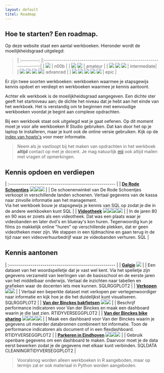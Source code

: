 ```yaml
---
layout: default
titel: Roadmap
---
```


## Hoe te starten? Een roadmap.

Op deze website staat een aantal werkboeken. Hieronder wordt de moeilijkheidsgraad uitgelegd:

> | :---------: |:---------------------------------------------------------------------:|
> | <span> <img class="inline-icon fg-red" src="./assets/svg/star.svg" /></span> | n00b |
> | <span> <img class="inline-icon fg-red" src="./assets/svg/star.svg" /> <img class="inline-icon fg-red" src="./assets/svg/star.svg" /></span> | amateur |
> | <span> <img class="inline-icon fg-red" src="./assets/svg/star.svg" /> <img class="inline-icon fg-red" src="./assets/svg/star.svg" /> <img class="inline-icon fg-red" src="./assets/svg/star.svg" /> </span> | intermediate|
> | <span> <img class="inline-icon fg-red" src="./assets/svg/star.svg" /> <img class="inline-icon fg-red" src="./assets/svg/star.svg" /> <img class="inline-icon fg-red" src="./assets/svg/star.svg" /> <img class="inline-icon fg-red" src="./assets/svg/star.svg" /></span>| advanced |
> | <span> <img class="inline-icon fg-red" src="./assets/svg/star.svg" /> <img class="inline-icon fg-red" src="./assets/svg/star.svg" /> <img class="inline-icon fg-red" src="./assets/svg/star.svg" /> <img class="inline-icon fg-red" src="./assets/svg/star.svg" /> <img class="inline-icon fg-red" src="./assets/svg/star.svg" /></span> | epic |


Er zijn twee soorten werkboeken: werkboeken waarmee je stapsgewijs kennis opdoet en verdiept en werkboeken waarmee je kennis aantoont.

Achter elk werkboek is de moeilijkheidsgraad aangegeven. Een dichte ster geeft het startniveau aan; de dichte het niveau dat je hebt aan het einde van het werkboek. Het is verstandig om te beginnen met eenvoudige werkboeken voordat je begint aan complexe opdrachten.

Bij een werkboek staat ook uitgelegd wat je gaat oefenen. Op dit moment moet je voor alle werkboeken R Studio gebruiken. Dat kan door het op je laptop te installeren, maar je kunt ook de online versie gebruiken. Kijk op de [index van howto's](howto.md) voor meer informatie.

> Neem als je vastloopt bij het maken van opdrachten in het werkboek **altijd** contact op met je docent. Je mag natuurlijk [mij](mailto:k.velthuijs@fontys.nl) ook altijd mailen met vragen of opmerkingen. 

## Kennis opdoen en verdiepen

| :------------------------------------------------------ |
| [**De Rode Schoentjes**](/oefening/de-rode-schoentjes.md) <span> <img class="inline-icon fg-red" src="./assets/svg/star.svg" /><img class="inline-icon fg-red" src="./assets/svg/star-open.svg" /><img class="inline-icon fg-red" src="./assets/svg/star-open.svg" /> </span> |
| De schoenenwinkel van De Rode Schoentjes verkoopt in verschillende landen schoenen. Vertaal gegevens van de kassa naar zinvolle informatie aan het management.<br> Via het werkboek bouw je stapsgewijs je kennis van SQL op zodat je die in de andere werkboeken kunt  <span class="pills"><span class="pill bg-blue">SQL</span></span> |
| [**Videotheek**](/oefening/videotheek.md) <span> <img class="inline-icon fg-red" src="./assets/svg/star.svg" /><img class="inline-icon fg-red" src="./assets/svg/star-open.svg" /><img class="inline-icon fg-red" src="./assets/svg/star-open.svg" /><img class="inline-icon fg-red" src="./assets/svg/star-open.svg" /></span> |
| In de jaren 80 en 90 was er zoiets als een videotheek. Dat was een plaats waar je videobanden en later dvd's en blueray's kon huren. Tegenwoordig kun je films zo makkelijk online "huren" op verschillende plekken, dat er geen videotheken meer zijn. We stappen in een tijdmachine en gaan terug in de tijd naar een videoverhuurbedrijf waar ze videobanden verhuren. <span class="pills"><span class="pill bg-blue">SQL</span></span> |

## Kennis aantonen

| :------------------------------------------------------ |
| [**Galgje**](/oefening/galgje.md) <span><img class="inline-icon fg-red" src="./assets/svg/star.svg" /></span> |
| Een dataset van het woordspelletje dat je vast wel kent. Via het spelletje zijn gegevens verzameld van leerlingen van de basisschool en de eerste jaren van het middelbaar onderwijs. Vertaal de inzichten naar tabellen en grafieken waar de docenten iets mee kunnen. <span class="pills"><span class="pill bg-blue">SQL</span><span class="pill bg-green">R</span><span class="pill bg-green">GGPLOT2</span></span> |
| [**Verkopen**](/oefening/verkopen-visualiseren.md) <span><img class="inline-icon fg-red" src="./assets/svg/star.svg" /><img class="inline-icon fg-red" src="./assets/svg/star.svg" /></span> |
| Vertaal een beperkte dataset met verkopen per vertegenwoordiger naar informatie en kijk hoe je die het duidelijkst kunt visualiseren. <span class="pills"><span class="pill bg-blue">SQL</span><span class="pill bg-green">R</span><span class="pill bg-green">GGPLOT2</span></span> |
| [**Van der Binckes bakfietsen**](/oefening/vanderbinckes.md) <span><img class="inline-icon fg-red" src="./assets/svg/star.svg" /><img class="inline-icon fg-red" src="./assets/svg/star.svg" /></span> |
| Beschrijf performance indicatoren voor Van der Binckes en maak een dashboard waarin je die laat zien. <span class="pills"><span class="pill bg-green">R</span><span class="pill bg-green">TIDYVERSE</span><span class="pill bg-green">GGPLOT2</span></span> |
| [**Van der Binckes bike sharing**](/oefening/vanderbinckes-bikesharing.md) <span><img class="inline-icon fg-red" src="./assets/svg/star.svg" /><img class="inline-icon fg-red" src="./assets/svg/star.svg" /><img class="inline-icon fg-red" src="./assets/svg/star.svg" /><img class="inline-icon fg-red" src="./assets/svg/star.svg" /></span> |
| Maak een dashboard voor Van der Binckes waarin je gegevens uit meerder databronnen combineert tot informatie. Toon de performance indicatoren als document of in een flexdashboard. <span class="pills"><span class="pill bg-green">R</span><span class="pill bg-green">TIDYVERSE</span><span class="pill bg-green">GGPLOT2</span></span> |
| [**Parkeren in Eindhoven**](/oefening/parkeren-in-eindhoven.md) <span><img class="inline-icon fg-red" src="./assets/svg/star.svg" /><img class="inline-icon fg-red" src="./assets/svg/star.svg" /><img class="inline-icon fg-red" src="./assets/svg/star.svg" /></span> |
| Gebruik openbare gegevens om een dashboard te maken. Daarvoor moet je de data eerst bewerken zodat je de gegevens met elkaar kunt verbinden. <span class="pills"><span class="pill bg-blue">SQL</span><span class="pill bg-blue">DATA CLEANING</span><span class="pill bg-green">R</span><span class="pill bg-green">TIDYVERSE</span><span class="pill bg-green">GGPLOT2</span></span> |
> Vooralsnog worden alleen werkboeken in R aangeboden, maar op termijn zal er ook materiaal in Python worden aangeboden.

